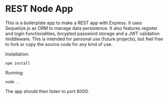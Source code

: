 # REST Node App

This is a boilerplate app to make a REST app with Express. It uses Sequelize.js as ORM to manage data persistence. It also features register and login functionalities, brcypted password storage and a JWT validation middleware. This is intended for personal use (future projects), but feel free to fork or copy the source code for any kind of use.

Installation:

`npm install`

Running:

`node .`

The app should then listen to port 8000.